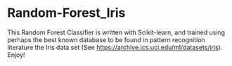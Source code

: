 # Random-Forest_Iris
This Random Forest Classifier is written with Scikit-learn, and trained using perhaps the best known database to be found in pattern 
recognition literature the Iris data set (See https://archive.ics.uci.edu/ml/datasets/iris). Enjoy! 
